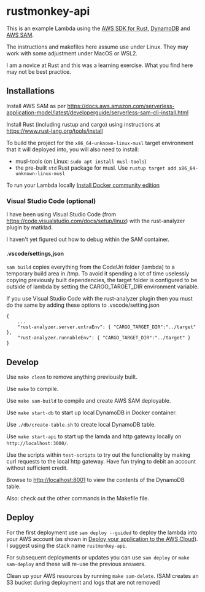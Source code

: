 # rustmonkey-api 

This is an example Lambda using the [AWS SDK for Rust](https://docs.aws.amazon.com/sdk-for-rust/latest/dg/welcome.html), [DynamoDB](https://docs.rs/aws-sdk-dynamodb/latest/aws_sdk_dynamodb/) and [AWS SAM](https://docs.aws.amazon.com/serverless-application-model/latest/developerguide/what-is-sam.html).

The instructions and makefiles here assume use under Linux.  They may work with some adjustment under MacOS or WSL2.

I am a novice at Rust and this was a learning exercise.  What you find here may not be best practice.

## Installations

Install AWS SAM as per https://docs.aws.amazon.com/serverless-application-model/latest/developerguide/serverless-sam-cli-install.html

Install Rust (including rustup and cargo) using instructions at https://www.rust-lang.org/tools/install

To build the project for the `x86_64-unknown-linux-musl` target environment that it will deployed into, you will also need to install:
* musl-tools (on Linux: `sudo apt install musl-tools`)
* the pre-built `std` Rust package for musl. Use `rustup target add x86_64-unknown-linux-musl`

To run your Lambda locally [Install Docker community edition](https://hub.docker.com/search/?type=edition&offering=community)

### Visual Studio Code (optional)

I have been using Visual Studio Code (from https://code.visualstudio.com/docs/setup/linux) with the rust-analyzer plugin by matklad.

I haven't yet figured out how to debug within the SAM container.

#### .vscode/settings,json

`sam build` copies everything from the CodeUri folder (lambda) to a temporary build area in /tmp.
To avoid it spending a lot of time uselessly copying previously built dependencies, the
target folder is configured to be outside of lambda by setting the CARGO_TARGET_DIR environment variable.

If you use Visual Studio Code with the rust-analyzer plugin then you must do the same by adding these options to .vscode/setting.json

    {
        ...
        "rust-analyzer.server.extraEnv": { "CARGO_TARGET_DIR":"../target" },
        "rust-analyzer.runnableEnv": { "CARGO_TARGET_DIR":"../target" }
    }

## Develop

Use `make clean` to remove anything previously built.

Use `make` to compile.

Use `make sam-build` to compile and create AWS SAM deployable.

Use `make start-db` to start up local DynamoDB in Docker container.

Use `./db/create-table.sh` to create local DynamoDB table.

Use `make start-api` to start up the lamda and http gateway locally on `http://localhost:3000/`.

Use the scripts within `test-scripts` to try out the functionality by making curl requests to the local http gateway.  Have fun trying to debit an account without sufficient credit.

Browse to <http://localhost:8001> to view the contents of the DynamoDB table.

Also: check out the other commands in the Makefile file.

## Deploy

For the first deployment use `sam deploy --guided` to deploy the lambda into your AWS account (as shown in [Deploy your application to the AWS Cloud](https://docs.aws.amazon.com/serverless-application-model/latest/developerguide/serverless-getting-started-hello-world.html#serverless-getting-started-hello-world-deploy)).  I suggest using the stack name `rustmonkey-api`.

For subsequent deployments or updates you can use `sam deploy` or `make sam-deploy` and these will re-use the previous answers.

Clean up your AWS resources by running `make sam-delete`. (SAM creates an S3 bucket during deployment and logs that are not removed)


